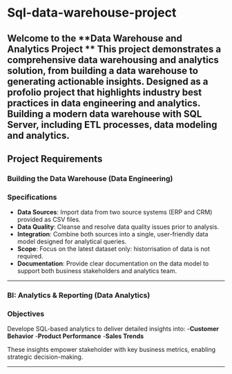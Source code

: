 # Sql-data-warehouse-project

Welcome to the **Data Warehouse and Analytics Project **
This project demonstrates a comprehensive data warehousing and analytics solution, from building a data warehouse to generating actionable insights. Designed as a profolio project that highlights industry best practices in data engineering and analytics.
Building a modern data warehouse with SQL Server, including ETL processes, data modeling and analytics.
---

## Project Requirements 

### Building the Data Warehouse (Data Engineering)

### Specifications 
- **Data Sources**: Import data from two source systems (ERP and CRM) provided as CSV files.
- **Data Quality**: Cleanse and resolve data quality issues prior to analysis.
- **Integration**: Combine both sources into a single, user-friendly data model designed for analytical queries.
- **Scope**: Focus on the latest dataset only: historrisation of data is not required.
- **Documentation**: Provide clear documentation on the data model to support both business stakeholders and analytics team.

---

### BI: Analytics & Reporting (Data Analytics)


### Objectives
Develope SQL-based analytics to deliver detailed insights into:
-**Customer Behavior**
-**Product Performance**
-**Sales Trends**

These insights empower stakeholder with key business metrics, enabling strategic decision-making.

---




